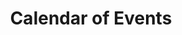 ---
layout: 2column
title: Calendar of Events
permalink: /resources/coe.html
category: resources
---